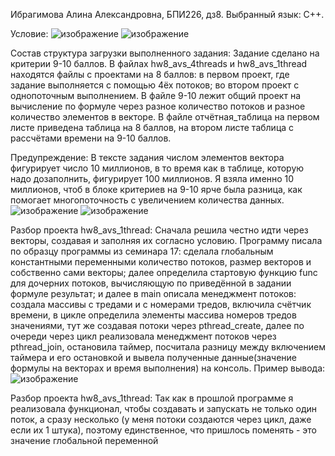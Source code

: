 Ибрагимова Алина Александровна, БПИ226, дз8. Выбранный язык: С++.

Условие:
![изображение](https://github.com/AlinaMalinafff/AVS/assets/150148650/5a66f9bc-f094-413a-81fd-e989c7d36186)
![изображение](https://github.com/AlinaMalinafff/AVS/assets/150148650/a3c0ea45-48f5-49b4-8dff-528fdd79f56e)


Состав структура загрузки выполненного задания:
Задание сделано на критерии 9-10 баллов.
В файлах hw8_avs_4threads и hw8_avs_1thread находятся файлы с проектами на 8 баллов: в первом проект, где задание выполняется с помощью 4ёх потоков; во втором проект с однопоточным выполнением.
В файле 9-10 лежит общий проект на вычисление по формуле через разное количество потоков и разное количество элементов в векторе.
 В файле отчётная_таблица на первом листе приведена таблица на 8 баллов, на втором листе таблица с рассчётами времени на 9-10 баллов.


Предупреждение:
В тексте задания числом элементов вектора фигурирует число 10 миллионов, в то время как в таблице, которую надо дозаполнить, фигурирует 100 миллионов. Я взяла именно 10 миллионов, чтоб в блоке критериев на 9-10 ярче была разница, как помогает многопоточность с увеличением количества данных.
![изображение](https://github.com/AlinaMalinafff/AVS/assets/150148650/1c7e6418-ae82-4f02-a1be-47ec493cf5e7)
![изображение](https://github.com/AlinaMalinafff/AVS/assets/150148650/ebf83743-c134-48ab-9a93-6c3718063e4d)



Разбор проекта hw8_avs_1thread:
Сначала решила честно идти через векторы, создавая и заполняя их согласно условию. Программу писала по образцу программы из семинара 17: сделала глобальным константными переменными количество потоков, размер векторов и собственно сами векторы; далее определила стартовую функцию func для дочерних потоков, вычисляющую по приведённой в задании формуле результат; и далее в main описала менеджмент потоков: создала массивы с тредами и с номерами тредов, включила счётчик времени, в цикле определила элементы массива номеров тредов значениями, тут же создавая потоки через pthread_create, далее по очереди через цикл реализовала менеджмент потоков через pthread_join, остановила таймер, посчитала разницу между включением таймера и его остановкой и вывела полученные данные(значение формулы на векторах и время выполнения) на консоль.
Пример вывода:
![изображение](https://github.com/AlinaMalinafff/AVS/assets/150148650/0ad3cb4e-f8af-4be5-b858-0275148363ef)


Разбор проекта hw8_avs_1thread:
Так как в прошлой программе я реализовала функционал, чтобы создавать и запускать не только один поток, а сразу несколько (у меня потоки создаются через цикл, даже если их 1 штука), поэтому единственное, что пришлось поменять - это значение глобальной переменной
